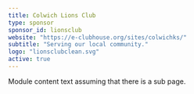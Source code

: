 ```yaml
---
title: Colwich Lions Club
type: sponsor
sponsor_id: lionsclub
website: "https://e-clubhouse.org/sites/colwichks/"
subtitle: "Serving our local community."
logo: "lionsclubclean.svg"
active: true
---
```

Module content text assuming that there is a sub page.